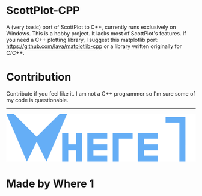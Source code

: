 # ScottPlot-CPP
A (very basic) port of ScottPlot to C++, currently runs exclusively on Windows. This is a hobby project. It lacks most of ScottPlot's features. If you need a C++ plotting library, I suggest this matplotlib port: https://github.com/lava/matplotlib-cpp or a library written originally for C/C++.

# Contribution
Contribute if you feel like it. I am not a C++ programmer so I'm sure some of my code is questionable.

---
![Logo](https://raw.githubusercontent.com/Benny121221/images/master/logo_full.png)

# Made by Where 1
